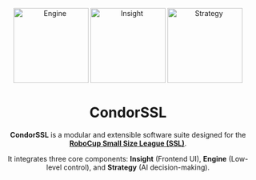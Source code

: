 <p align="center">
  <img src="https://i.imgur.com/vU1zy4V.png" alt="Engine" width="150"/>
  <img src="https://i.imgur.com/LN4MGdz.png" alt="Insight" width="150"/>
  <img src="https://i.imgur.com/rt4mUG8.png" alt="Strategy" width="150"/>
</p>

<h1 align="center">CondorSSL</h1>

<p align="center">
  <strong>CondorSSL</strong> is a modular and extensible software suite designed for the <br/>
  <a href="https://ssl.robocup.org/" target="_blank"><strong>RoboCup Small Size League (SSL)</strong></a>.
</p>

<p align="center">
  It integrates three core components: <strong>Insight</strong> (Frontend UI), <strong>Engine</strong> (Low-level control), and <strong>Strategy</strong> (AI decision-making).
</p>
